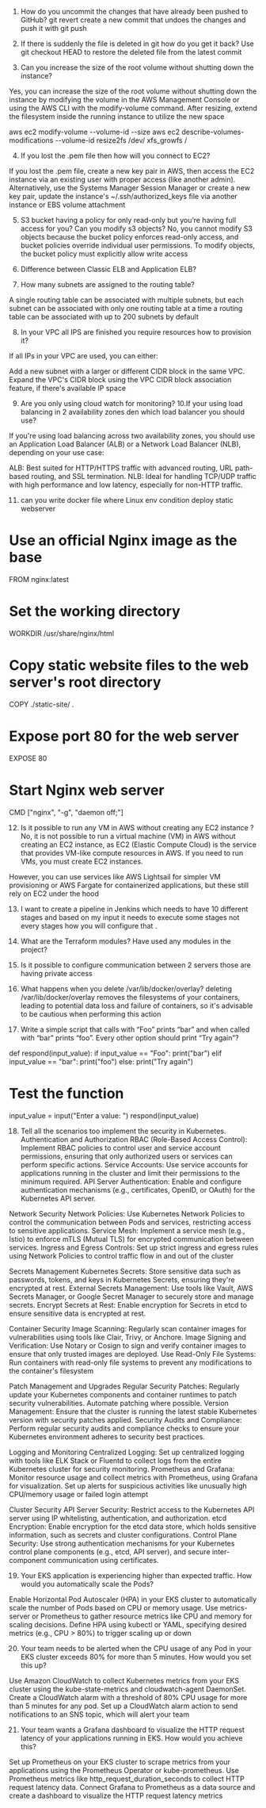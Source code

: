 1. How do you uncommit the changes that have already been pushed to GitHub? 
git revert <commit-hash> 
create a new commit that undoes the changes and push it with git push

2. If there is suddenly the file is deleted in git how do you get it back? 
Use git checkout HEAD <file-path> to restore the deleted file from the latest commit

3. Can you increase the size of the root volume without shutting down the instance?

Yes, you can increase the size of the root volume without shutting down the instance by modifying the volume in the 
AWS Management Console or using the AWS CLI with the modify-volume command. After resizing, extend the filesystem inside the running instance to utilize the new space

aws ec2 modify-volume --volume-id <volume-id> --size <new-size-in-GB>
aws ec2 describe-volumes-modifications --volume-id <volume-id>
resize2fs /dev/<root-device>
xfs_growfs /

4. If you lost the .pem file then how will you connect to EC2? 

If you lost the .pem file, create a new key pair in AWS, then access the EC2 instance via an existing user with proper access (like another admin). 
Alternatively, use the Systems Manager Session Manager or create a new key pair, update the instance's ~/.ssh/authorized_keys file via another instance or EBS volume attachment

5. S3 bucket having a policy for only read-only but you’re having full access for you? Can you modify s3 objects? 
No, you cannot modify S3 objects because the bucket policy enforces read-only access, and bucket policies override individual user permissions. To modify objects, the bucket policy must explicitly allow write access

6. Difference between Classic ELB and Application ELB?
7. How many subnets are assigned to the routing table? 

A single routing table can be associated with multiple subnets, but each subnet can be associated with only one routing table at a time
a routing table can be associated with up to 200 subnets by default



8. In your VPC all IPS are finished you require resources how to provision it? 

If all IPs in your VPC are used, you can either:

Add a new subnet with a larger or different CIDR block in the same VPC.
Expand the VPC's CIDR block using the VPC CIDR block association feature, if there's available IP space

9. Are you only using cloud watch for monitoring?
10.If your using load balancing in 2 availability zones den which load balancer you should use?


If you're using load balancing across two availability zones, you should use an Application Load Balancer (ALB) or a Network Load Balancer (NLB), depending on your use case:

ALB: Best suited for HTTP/HTTPS traffic with advanced routing, URL path-based routing, and SSL termination.
NLB: Ideal for handling TCP/UDP traffic with high performance and low latency, especially for non-HTTP traffic.

11. can you write docker file where Linux env condition deploy static webserver 
# Use an official Nginx image as the base
FROM nginx:latest

# Set the working directory
WORKDIR /usr/share/nginx/html

# Copy static website files to the web server's root directory
COPY ./static-site/ .

# Expose port 80 for the web server
EXPOSE 80

# Start Nginx web server
CMD ["nginx", "-g", "daemon off;"]


12. Is it possible to run any VM in AWS without creating any EC2 instance ? 
No, it is not possible to run a virtual machine (VM) in AWS without creating an EC2 instance, as EC2 (Elastic Compute Cloud) 
is the service that provides VM-like compute resources in AWS. If you need to run VMs, you must create EC2 instances.

However, you can use services like AWS Lightsail for simpler VM provisioning or AWS Fargate for containerized applications, 
but these still rely on EC2 under the hood

13. I want to create a pipeline in Jenkins which needs to have 10 different stages and based on my input it needs to execute some stages not every stages how you will configure that .



14. What are the Terraform modules? Have used any modules in the project?
15. Is it possible to configure communication between 2 servers those are having private access
16. What happens when you delete /var/lib/docker/overlay?
 deleting /var/lib/docker/overlay removes the filesystems of your containers, leading to potential data loss and failure of containers, 
 so it's advisable to be cautious when performing this action
 
17. Write a simple script that calls with “Foo” prints “bar” and when called with “bar” prints “foo”. Every other option should print “Try 
again”?

def respond(input_value):
    if input_value == "Foo":
        print("bar")
    elif input_value == "bar":
        print("foo")
    else:
        print("Try again")

# Test the function
input_value = input("Enter a value: ")
respond(input_value)


18. Tell all the scenarios too implement the security in Kubernetes.
Authentication and Authorization
RBAC (Role-Based Access Control): Implement RBAC policies to control user and service account permissions, ensuring that only authorized users or services can perform specific actions.
Service Accounts: Use service accounts for applications running in the cluster and limit their permissions to the minimum required.
API Server Authentication: Enable and configure authentication mechanisms (e.g., certificates, OpenID, or OAuth) for the Kubernetes API server.

 Network Security
Network Policies: Use Kubernetes Network Policies to control the communication between Pods and services, restricting access to sensitive applications.
Service Mesh: Implement a service mesh (e.g., Istio) to enforce mTLS (Mutual TLS) for encrypted communication between services.
Ingress and Egress Controls: Set up strict ingress and egress rules using Network Policies to control traffic flow in and out of the cluster

Secrets Management
Kubernetes Secrets: Store sensitive data such as passwords, tokens, and keys in Kubernetes Secrets, ensuring they're encrypted at rest.
External Secrets Management: Use tools like Vault, AWS Secrets Manager, or Google Secret Manager to securely store and manage secrets.
Encrypt Secrets at Rest: Enable encryption for Secrets in etcd to ensure sensitive data is encrypted at rest.


Container Security
Image Scanning: Regularly scan container images for vulnerabilities using tools like Clair, Trivy, or Anchore.
Image Signing and Verification: Use Notary or Cosign to sign and verify container images to ensure that only trusted images are deployed.
Use Read-Only File Systems: Run containers with read-only file systems to prevent any modifications to the container's filesystem

Patch Management and Upgrades
Regular Security Patches: Regularly update your Kubernetes components and container runtimes to patch security vulnerabilities. Automate patching where possible.
Version Management: Ensure that the cluster is running the latest stable Kubernetes version with security patches applied.
Security Audits and Compliance: Perform regular security audits and compliance checks to ensure your Kubernetes environment adheres to security best practices.

Logging and Monitoring
Centralized Logging: Set up centralized logging with tools like ELK Stack or Fluentd to collect logs from the entire Kubernetes cluster for security monitoring.
Prometheus and Grafana: Monitor resource usage and collect metrics with Prometheus, using Grafana for visualization. Set up alerts for suspicious activities like unusually high CPU/memory usage or failed login attempt

Cluster Security
API Server Security: Restrict access to the Kubernetes API server using IP whitelisting, authentication, and authorization.
etcd Encryption: Enable encryption for the etcd data store, which holds sensitive information, such as secrets and cluster configurations.
Control Plane Security: Use strong authentication mechanisms for your Kubernetes control plane components (e.g., etcd, API server), and secure inter-component communication using certificates.




19. Your EKS application is experiencing higher than expected traffic. How would you automatically scale the Pods?

Enable Horizontal Pod Autoscaler (HPA) in your EKS cluster to automatically scale the number of Pods based on CPU or memory usage.
Use metrics-server or Prometheus to gather resource metrics like CPU and memory for scaling decisions.
Define HPA using kubectl or YAML, specifying desired metrics (e.g., CPU > 80%) to trigger scaling up or down


20. Your team needs to be alerted when the CPU usage of any Pod in your EKS cluster exceeds 80% for more than 5 minutes. How would you set this up?

Use Amazon CloudWatch to collect Kubernetes metrics from your EKS cluster using the kube-state-metrics and cloudwatch-agent DaemonSet.
Create a CloudWatch alarm with a threshold of 80% CPU usage for more than 5 minutes for any pod.
Set up a CloudWatch alarm action to send notifications to an SNS topic, which will alert your team




21. Your team wants a Grafana dashboard to visualize the HTTP request latency of your applications running in EKS. How would you achieve this?

Set up Prometheus on your EKS cluster to scrape metrics from your applications using the Prometheus Operator or kube-prometheus.
Use Prometheus metrics like http_request_duration_seconds to collect HTTP request latency data.
Connect Grafana to Prometheus as a data source and create a dashboard to visualize the HTTP request latency metrics
